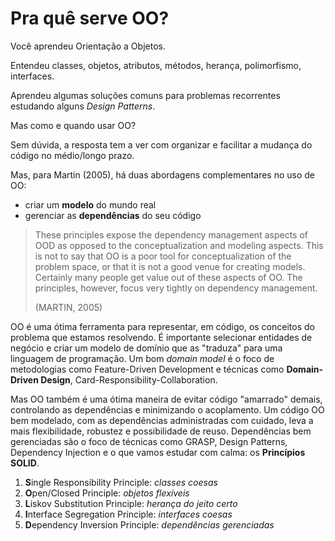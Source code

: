# Pra quê serve OO?

Você aprendeu Orientação a Objetos.

Entendeu classes, objetos, atributos, métodos, herança, polimorfismo, interfaces.

Aprendeu algumas soluções comuns para problemas recorrentes estudando alguns _Design Patterns_.

Mas como e quando usar OO?

Sem dúvida, a resposta tem a ver com organizar e facilitar a mudança do código no médio/longo prazo.

Mas, para Martin (2005), há duas abordagens complementares no uso de OO:

- criar um **modelo** do mundo real
- gerenciar as **dependências** do seu código

> These principles expose the dependency management aspects of OOD as opposed to the conceptualization and modeling aspects. This is not to say that OO is a poor tool for conceptualization of the problem space, or that it is not a good venue for creating models. Certainly many people get value out of these aspects of OO. The principles, however, focus very tightly on dependency management.
> 
> (MARTIN, 2005)

OO é uma ótima ferramenta para representar, em código, os conceitos do problema que estamos resolvendo. É importante selecionar entidades de negócio e criar um modelo de domínio que as "traduza" para uma linguagem de programação. Um bom _domain model_ é o foco de metodologias como Feature-Driven Development e técnicas como **Domain-Driven Design**, Card-Responsibility-Collaboration.

Mas OO também é uma ótima maneira de evitar código "amarrado" demais, controlando as dependências e minimizando o acoplamento. Um código OO bem modelado, com as dependências administradas com cuidado, leva a mais flexibilidade, robustez e possibilidade de reuso. Dependências bem gerenciadas são o foco de técnicas como GRASP, Design Patterns, Dependency Injection e o que vamos estudar com calma: os **Princípios SOLID**.

1. **S**ingle Responsibility Principle: _classes coesas_ 
2. **O**pen/Closed Principle: _objetos flexíveis_
3. **L**iskov Substitution Principle: _herança do jeito certo_
4. **I**nterface Segregation Principle: _interfaces coesas_
5. **D**ependency Inversion Principle: _dependências gerenciadas_


